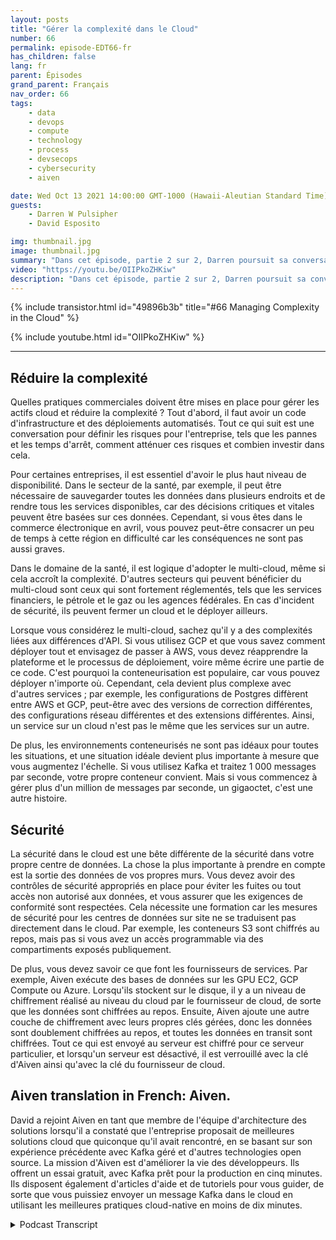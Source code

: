 ```yaml
---
layout: posts
title: "Gérer la complexité dans le Cloud"
number: 66
permalink: episode-EDT66-fr
has_children: false
lang: fr
parent: Épisodes
grand_parent: Français
nav_order: 66
tags:
    - data
    - devops
    - compute
    - technology
    - process
    - devsecops
    - cybersecurity
    - aiven

date: Wed Oct 13 2021 14:00:00 GMT-1000 (Hawaii-Aleutian Standard Time)
guests:
    - Darren W Pulsipher
    - David Esposito

img: thumbnail.jpg
image: thumbnail.jpg
summary: "Dans cet épisode, partie 2 sur 2, Darren poursuit sa conversation avec David Esposito, architecte de solution mondial chez Aiven, sur l'accélération de l'adoption du cloud tout en réduisant la complexité et les coûts."
video: "https://youtu.be/OIIPkoZHKiw"
description: "Dans cet épisode, partie 2 sur 2, Darren poursuit sa conversation avec David Esposito, architecte de solution mondial chez Aiven, sur l'accélération de l'adoption du cloud tout en réduisant la complexité et les coûts."
---
```


<div>
{% include transistor.html id="49896b3b" title="#66 Managing Complexity in the Cloud" %}

{% include youtube.html id="OIIPkoZHKiw" %}
</div>

---

## Réduire la complexité

Quelles pratiques commerciales doivent être mises en place pour gérer les actifs cloud et réduire la complexité ? Tout d'abord, il faut avoir un code d'infrastructure et des déploiements automatisés. Tout ce qui suit est une conversation pour définir les risques pour l'entreprise, tels que les pannes et les temps d'arrêt, comment atténuer ces risques et combien investir dans cela.

Pour certaines entreprises, il est essentiel d'avoir le plus haut niveau de disponibilité. Dans le secteur de la santé, par exemple, il peut être nécessaire de sauvegarder toutes les données dans plusieurs endroits et de rendre tous les services disponibles, car des décisions critiques et vitales peuvent être basées sur ces données. Cependant, si vous êtes dans le commerce électronique en avril, vous pouvez peut-être consacrer un peu de temps à cette région en difficulté car les conséquences ne sont pas aussi graves.

Dans le domaine de la santé, il est logique d'adopter le multi-cloud, même si cela accroît la complexité. D'autres secteurs qui peuvent bénéficier du multi-cloud sont ceux qui sont fortement réglementés, tels que les services financiers, le pétrole et le gaz ou les agences fédérales. En cas d'incident de sécurité, ils peuvent fermer un cloud et le déployer ailleurs.

Lorsque vous considérez le multi-cloud, sachez qu'il y a des complexités liées aux différences d'API. Si vous utilisez GCP et que vous savez comment déployer tout et envisagez de passer à AWS, vous devez réapprendre la plateforme et le processus de déploiement, voire même écrire une partie de ce code. C'est pourquoi la conteneurisation est populaire, car vous pouvez déployer n'importe où. Cependant, cela devient plus complexe avec d'autres services ; par exemple, les configurations de Postgres diffèrent entre AWS et GCP, peut-être avec des versions de correction différentes, des configurations réseau différentes et des extensions différentes. Ainsi, un service sur un cloud n'est pas le même que les services sur un autre.

De plus, les environnements conteneurisés ne sont pas idéaux pour toutes les situations, et une situation idéale devient plus importante à mesure que vous augmentez l'échelle. Si vous utilisez Kafka et traitez 1 000 messages par seconde, votre propre conteneur convient. Mais si vous commencez à gérer plus d'un million de messages par seconde, un gigaoctet, c'est une autre histoire.

## Sécurité

La sécurité dans le cloud est une bête différente de la sécurité dans votre propre centre de données. La chose la plus importante à prendre en compte est la sortie des données de vos propres murs. Vous devez avoir des contrôles de sécurité appropriés en place pour éviter les fuites ou tout accès non autorisé aux données, et vous assurer que les exigences de conformité sont respectées. Cela nécessite une formation car les mesures de sécurité pour les centres de données sur site ne se traduisent pas directement dans le cloud. Par exemple, les conteneurs S3 sont chiffrés au repos, mais pas si vous avez un accès programmable via des compartiments exposés publiquement.

De plus, vous devez savoir ce que font les fournisseurs de services. Par exemple, Aiven exécute des bases de données sur les GPU EC2, GCP Compute ou Azure. Lorsqu'ils stockent sur le disque, il y a un niveau de chiffrement réalisé au niveau du cloud par le fournisseur de cloud, de sorte que les données sont chiffrées au repos. Ensuite, Aiven ajoute une autre couche de chiffrement avec leurs propres clés gérées, donc les données sont doublement chiffrées au repos, et toutes les données en transit sont chiffrées. Tout ce qui est envoyé au serveur est chiffré pour ce serveur particulier, et lorsqu'un serveur est désactivé, il est verrouillé avec la clé d'Aiven ainsi qu'avec la clé du fournisseur de cloud.

## Aiven translation in French: Aiven.

David a rejoint Aiven en tant que membre de l'équipe d'architecture des solutions lorsqu'il a constaté que l'entreprise proposait de meilleures solutions cloud que quiconque qu'il avait rencontré, en se basant sur son expérience précédente avec Kafka géré et d'autres technologies open source. La mission d'Aiven est d'améliorer la vie des développeurs. Ils offrent un essai gratuit, avec Kafka prêt pour la production en cinq minutes. Ils disposent également d'articles d'aide et de tutoriels pour vous guider, de sorte que vous puissiez envoyer un message Kafka dans le cloud en utilisant les meilleures pratiques cloud-native en moins de dix minutes.



<details>
<summary> Podcast Transcript </summary>

<p></p>

</details>
